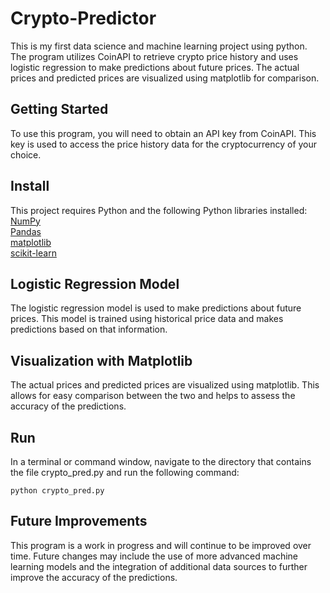 # Crypto-Predictor
This is my first data science and machine learning project using python. The program utilizes CoinAPI to retrieve crypto price history and uses logistic regression to make predictions about future prices. The actual prices and predicted prices are visualized using matplotlib for comparison.

## Getting Started
To use this program, you will need to obtain an API key from CoinAPI. This key is used to access the price history data for the cryptocurrency of your choice.

## Install
This project requires Python and the following Python libraries installed:  
[NumPy](http://www.numpy.org/)  
[Pandas](http://pandas.pydata.org/)  
[matplotlib](http://matplotlib.org/)  
[scikit-learn](http://scikit-learn.org/stable/)  


## Logistic Regression Model
The logistic regression model is used to make predictions about future prices. This model is trained using historical price data and makes predictions based on that information.

## Visualization with Matplotlib
The actual prices and predicted prices are visualized using matplotlib. This allows for easy comparison between the two and helps to assess the accuracy of the predictions.

## Run
In a terminal or command window, navigate to the directory that contains the file crypto_pred.py and run the following command:  

`python crypto_pred.py`

## Future Improvements
This program is a work in progress and will continue to be improved over time. Future changes may include the use of more advanced machine learning models and the integration of additional data sources to further improve the accuracy of the predictions.
